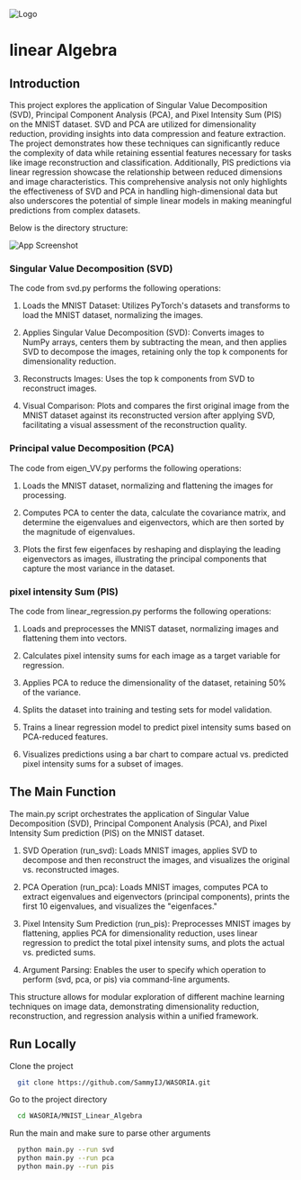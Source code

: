 
![Logo](https://scontent.flyn1-1.fna.fbcdn.net/v/t39.30808-6/424961189_3486299574847394_336702687462440976_n.jpg?_nc_cat=110&ccb=1-7&_nc_sid=3635dc&_nc_ohc=V1iiqvdoY-kAX9eXJNW&_nc_ht=scontent.flyn1-1.fna&oh=00_AfCxRBprigIdFmTkH0ZsHmz45bCzlpwhE4JF-Tv_GAAIZw&oe=65DD5417)


# linear Algebra
## Introduction

This project explores the application of Singular Value Decomposition (SVD), Principal Component Analysis (PCA), and Pixel Intensity Sum (PIS) on the MNIST dataset. SVD and PCA are utilized for dimensionality reduction, providing insights into data compression and feature extraction. The project demonstrates how these techniques can significantly reduce the complexity of data while retaining essential features necessary for tasks like image reconstruction and classification. Additionally, PIS predictions via linear regression showcase the relationship between reduced dimensions and image characteristics. This comprehensive analysis not only highlights the effectiveness of SVD and PCA in handling high-dimensional data but also underscores the potential of simple linear models in making meaningful predictions from complex datasets.

Below is the directory structure:


![App Screenshot](https://scontent.flyn1-1.fna.fbcdn.net/v/t39.30808-6/424932863_3486299951514023_1451982105073225357_n.jpg?_nc_cat=104&ccb=1-7&_nc_sid=3635dc&_nc_ohc=VvN-FfIzijcAX_ICvnS&_nc_oc=AQlf_m5bTRuWB-t2c-ci4572U0NXZTXmYcgg5g712hy00ZNWixUa268zKv3XvI23hNIcrEPAgAlh1NABdJmUiKwK&_nc_ht=scontent.flyn1-1.fna&oh=00_AfASzE6Lc4QRKJh7TkWMcK9QGQJx3sXsHGPQ-6oGMueZvA&oe=65DDD40A)


### Singular Value Decomposition (SVD)

The code from svd.py performs the following operations:

1.  Loads the MNIST Dataset: Utilizes PyTorch's datasets and transforms to load the MNIST dataset, normalizing the images.

2.  Applies Singular Value Decomposition (SVD): Converts images to NumPy arrays, centers them by subtracting the mean, and then applies SVD to decompose the images, retaining only the top k components for dimensionality reduction.

3.  Reconstructs Images: Uses the top k components from SVD to reconstruct images.

4.  Visual Comparison: Plots and compares the first original image from the MNIST dataset against its reconstructed version after applying SVD, facilitating a visual assessment of the reconstruction quality.

### Principal value Decomposition (PCA)

The code from eigen_VV.py performs the following operations:
1.  Loads the MNIST dataset, normalizing and flattening the images for processing.

2.  Computes PCA to center the data, calculate the covariance matrix, and determine the eigenvalues and eigenvectors, which are then sorted by the magnitude of eigenvalues.

3.  Plots the first few eigenfaces by reshaping and displaying the leading eigenvectors as images, illustrating the principal components that capture the most variance in the dataset.

### pixel intensity Sum (PIS)
The code from linear_regression.py performs the following operations:
1.  Loads and preprocesses the MNIST dataset, normalizing images and flattening them into vectors.

2.  Calculates pixel intensity sums for each image as a target variable for regression.

3.  Applies PCA to reduce the dimensionality of the dataset, retaining 50% of the variance.

4.  Splits the dataset into training and testing sets for model validation.

5.  Trains a linear regression model to predict pixel intensity sums based on PCA-reduced features.

6.   Visualizes predictions using a bar chart to compare actual vs. predicted pixel intensity sums for a subset of images.

## The Main Function
The main.py script orchestrates the application of Singular Value Decomposition (SVD), Principal Component Analysis (PCA), and Pixel Intensity Sum prediction (PIS) on the MNIST dataset.

1.  SVD Operation (run_svd): Loads MNIST images, applies SVD to decompose and then reconstruct the images, and visualizes the original vs. reconstructed images.

2.  PCA Operation (run_pca): Loads MNIST images, computes PCA to extract eigenvalues and eigenvectors (principal components), prints the first 10 eigenvalues, and visualizes the "eigenfaces."

3.  Pixel Intensity Sum Prediction (run_pis): Preprocesses MNIST images by flattening, applies PCA for dimensionality reduction, uses linear regression to predict the total pixel intensity sums, and plots the actual vs. predicted sums.

4.   Argument Parsing: Enables the user to specify which operation to perform (svd, pca, or pis) via command-line arguments.

This structure allows for modular exploration of different machine learning techniques on image data, demonstrating dimensionality reduction, reconstruction, and regression analysis within a unified framework.

## Run Locally

Clone the project

```bash
  git clone https://github.com/SammyIJ/WASORIA.git
```

Go to the project directory

```bash
  cd WASORIA/MNIST_Linear_Algebra
```

Run the main and make sure to parse other arguments
```bash
  python main.py --run svd
  python main.py --run pca
  python main.py --run pis
  ```



